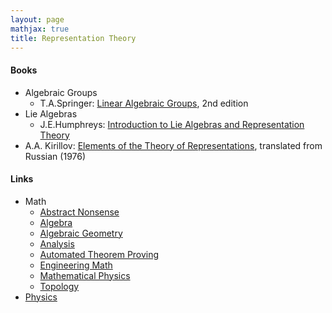 ```yaml
---
layout: page
mathjax: true
title: Representation Theory
---
```


#### Books
* Algebraic Groups
  * T.A.Springer: [Linear Algebraic Groups](https://www.amazon.com/Linear-Algebraic-Groups-Birkh%C3%A4user-Classics/dp/0817648399), 2nd edition
* Lie Algebras
  * J.E.Humphreys: [Introduction to Lie Algebras and Representation Theory](https://www.amazon.com/Introduction-Algebras-Representation-Graduate-Mathematics/dp/0387900535)
* A.A. Kirillov: [Elements of the Theory of Representations](https://www.amazon.com/Elements-Representations-Grundlehren-mathematischen-Wissenschaften/dp/3540074767/), translated from Russian (1976)

#### Links
* Math
  * [Abstract Nonsense](math/abstract_nonsense.md)
  * [Algebra](math/algebra.md)
  * [Algebraic Geometry](math/algebraic_geometry.md)
  * [Analysis](math/analysis.md)
  * [Automated Theorem Proving](math/automated_theorem_proving.md)
  * [Engineering Math](math/engineering_math.md)
  * [Mathematical Physics](mathematical_physics.md)
  * [Topology](math/topology.md)
* [Physics](physics.md)


